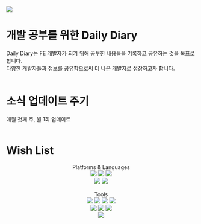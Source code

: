 <img src="https://capsule-render.vercel.app/api?type=wave&color=auto&height=300&section=header&text=Blog&fontSize=90" />

# 개발 공부를 위한 Daily Diary

<div>
  Daily Diary는 FE  개발자가 되기 위해 공부한 내용들을 기록하고 공유하는 것을 목표로 합니다.<br>
  다양한 개발자들과 정보를 공유함으로써 더 나은 개발자로 성장하고자 합니다.
</div><br>

# 소식 업데이트 주기
<div>
  매월 첫째 주, 월 1회 업데이트
</div><br>

# Wish List


<div align="center">
  Platforms & Languages <br>
	<img src="https://img.shields.io/badge/c-A8B9CC?style=flat&logo=c&logoColor=white" />
	<img src="https://img.shields.io/badge/vuedotjs-4FC08D?style=flat&logo=vuedotjs&logoColor=white" />
	<img src="https://img.shields.io/badge/HTML5-E34F26?style=flat&logo=HTML5&logoColor=white" /><br>
	<img src="https://img.shields.io/badge/CSS3-1572B6?style=flat&logo=CSS3&logoColor=white" />
	<img src="https://img.shields.io/badge/javascript-F7DF1E?style=flat&logo=javascript&logoColor=white" />
</div><br>

<div align="center">
  Tools <br>
  <img src="https://img.shields.io/badge/react-61DAFB?style=flat&logo=react&logoColor=white" />
  <img src="https://img.shields.io/badge/reactquery-FF4154?style=flat&logo=reactquery&logoColor=white" />
  <img src="https://img.shields.io/badge/vuedotjs-4FC08D?style=flat&logo=vuedotjs&logoColor=white" />
  <img src="https://img.shields.io/badge/flutter-02569B?style=flat&logo=flutter&logoColor=white" /><br>
	<img src="https://img.shields.io/badge/visualstudio-5C2D91?style=flat&logo=visualstudio&logoColor=white" />
	<img src="https://img.shields.io/badge/visualstudiocode-007ACC?style=flat&logo=visualstudiocode&logoColor=white" />
	<img src="https://img.shields.io/badge/github-181717?style=flat&logo=github&logoColor=white" /><br>
  <img src="https://img.shields.io/badge/figma-F24E1E?style=flat&logo=figma&logoColor=white" />
</div>
